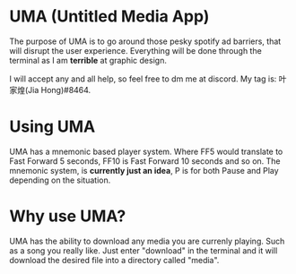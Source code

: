 # UMA (Untitled Media App)
The purpose of UMA is to go around those pesky spotify ad barriers, that will disrupt the user experience. Everything will be done through the terminal as I am __terrible__ at graphic design.

I will accept any and all help, so feel free to dm me at discord. My tag is: 叶家煌(Jia Hong)#8464.

# Using UMA
UMA has a mnemonic based player system. Where FF5 would translate to Fast Forward 5 seconds, FF10 is Fast Forward 10 seconds and so on.
The mnemonic system, is **currently just an idea**, P is for both Pause and Play depending on the situation.

# Why use UMA?
UMA has the ability to download any media you are currenly playing. Such as a song you really like. Just enter "download" in the terminal
and it will download the desired file into a directory called "media".
